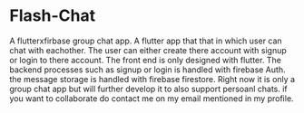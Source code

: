 # Flash-Chat
A flutterxfirbase group chat app. 
A flutter app that that in which user can chat with eachother.
The user can either create there account with signup or login to there account.
The front end is only  designed with flutter. 
The backend processes such as signup or login is handled with firebase Auth.
the message storage is handled with firebase firestore.
Right now it is only a group chat app but will further develop it to also support persoanl chats.
if you want to collaborate do contact me on my email mentioned in my profile.


